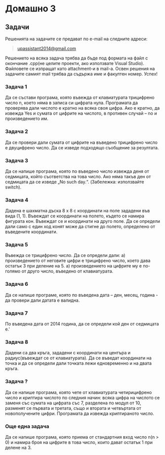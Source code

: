  Домашно 3
===========

## Задачи ##
Решенията на задачите се предават по e-mail на следните адреси:

>upassistant2014@gmail.com

Решението на всяка задача трябва да бъде под формата на файл с окончание .cpp(не целите проекти, ако използвате Visual Studio). Файловете се изпращат като attachment-и в mail-a. 
Освен решения на задачите самият mail трябва да съдържа име и факултен номер. Успех!


### Задача 1 ###

Да се състави програма, която въвежда от клавиатурата трицифрено число n, което няма в записа си цифрата нула. Програмата да проверява дали числото е кратно на всяка своя цифра. Ако е кратно, да извежда Yes и сумата от цифрите на числото, в противен случай – no и произведението им.

### Задача 2 ###

Да се провери дали сумата от цифрите на въведено трицифрено число е двуцифрено число. Да се изведе подходящо съобщение за резултата.

### Задача 3 ###

Да се напише програма, която по въведено число извежда деня от седмицата, който съответства на това число. Ако няма такъв ден от седмицата да се изведе „No such day.“. (Забележка: използвайте switch).

### Задача 4 ###

Дадена е шахматна дъска 8 х 8 с координати на поле зададени във вида (1, 1). Въвеждат се координати на полето, където се намира фигурата кон. Въвеждат се и координати на друго поле. Да се определи дали само с един ход конят може да стигне до полето, определено от въведените координати.

### Задача 5 ###

Въвежда се трицифрено число. Да се определи дали:
а) произведението от неговите цифри е трицифрено число, което дава остатък 3 при деление на 5.
а) произведението на цифрите му е по-голямо от друго число, въведено от клавиатурата.

### Задача 6 ###

Да се напише програме, която по въведена дата – ден, месец, година - да провери дали датата е валидна.

### Задача 7 ###

По въведена дата от 2014 година, да се определи кой ден от седмицата е.'

### Задача 8 ###

Дадени са два кръга, зададени с координати на центъра  и радиус(въвеждат се от клавиатурата). Да се въведат координати на точка и да се определи дали точката лежи едновременно и на двата кръга. 

### Задача ? ###
Да се напише програма, която чете от клавиатурата четирицифрено число и криптира числото по следния начин: всяка цифра на числото сe заменя със сумата на цифрата със 7, разделена по модул от 10, разменят се първата и третата, също и втората и четвъртата от новополучените цифри. Програмата да извежда криптираното число.

### Още една задача ###

Да се напише програма, която приема от стандартния вход число n(n > 0) и намира броя на цифрите в това число, които дават остатък 1 при делене на 3.

 